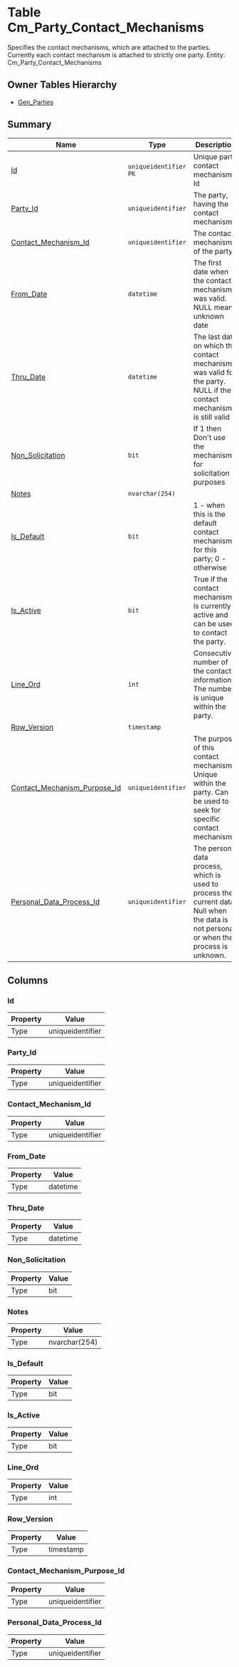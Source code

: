 # Table Cm_Party_Contact_Mechanisms

Specifies the contact mechanisms, which are attached to the parties. Currently each contact mechanism is attached to strictly one party. Entity: Cm_Party_Contact_Mechanisms

## Owner Tables Hierarchy

* [Gen_Parties](Gen_Parties.md)

## Summary

| Name | Type | Description |
| - | - | --- |
|[Id](#id)|`uniqueidentifier` `PK`|Unique party contact mechanism Id|
|[Party_Id](#party_id)|`uniqueidentifier` |The party, having the contact mechanism|
|[Contact_Mechanism_Id](#contact_mechanism_id)|`uniqueidentifier` |The contact mechanism of the party|
|[From_Date](#from_date)|`datetime` |The first date when the contact mechanism was valid. NULL means unknown date|
|[Thru_Date](#thru_date)|`datetime` |The last date on which the contact mechanism was valid for the party. NULL if the contact mechanism is still valid|
|[Non_Solicitation](#non_solicitation)|`bit` |If 1 then Don't use the mechanism for solicitation purposes|
|[Notes](#notes)|`nvarchar(254)` ||
|[Is_Default](#is_default)|`bit` |1 - when this is the default contact mechanism for this party; 0 - otherwise|
|[Is_Active](#is_active)|`bit` |True if the contact mechanism is currently active and can be used to contact the party.|
|[Line_Ord](#line_ord)|`int` |Consecutive number of the contact information. The number is unique within the party.|
|[Row_Version](#row_version)|`timestamp` ||
|[Contact_Mechanism_Purpose_Id](#contact_mechanism_purpose_id)|`uniqueidentifier` |The purpose of this contact mechanism. Unique within the party. Can be used to seek for specific contact mechanisms.|
|[Personal_Data_Process_Id](#personal_data_process_id)|`uniqueidentifier` |The personal data process, which is used to process the current data. Null when the data is not personal or when the process is unknown.|

## Columns

### Id

| Property | Value |
| - | - |
|Type|uniqueidentifier|

### Party_Id

| Property | Value |
| - | - |
|Type|uniqueidentifier|

### Contact_Mechanism_Id

| Property | Value |
| - | - |
|Type|uniqueidentifier|

### From_Date

| Property | Value |
| - | - |
|Type|datetime|

### Thru_Date

| Property | Value |
| - | - |
|Type|datetime|

### Non_Solicitation

| Property | Value |
| - | - |
|Type|bit|

### Notes

| Property | Value |
| - | - |
|Type|nvarchar(254)|

### Is_Default

| Property | Value |
| - | - |
|Type|bit|

### Is_Active

| Property | Value |
| - | - |
|Type|bit|

### Line_Ord

| Property | Value |
| - | - |
|Type|int|

### Row_Version

| Property | Value |
| - | - |
|Type|timestamp|

### Contact_Mechanism_Purpose_Id

| Property | Value |
| - | - |
|Type|uniqueidentifier|

### Personal_Data_Process_Id

| Property | Value |
| - | - |
|Type|uniqueidentifier|


